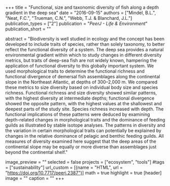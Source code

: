 +++
title = "Functional, size and taxonomic diversity of fish along a depth gradient in the deep sea"
date = "2016-09-15"
authors = ["Mindel, B.L.", "Neat, F.C.", "Trueman, C.N.", "Webb, T.J. & Blanchard, J.L."]
publication_types = ["2"]
publication = "_PeerJ - Life & Environment_"
publication_short = ""

abstract = "Biodiversity is well studied in ecology and the concept has been developed to include traits of species, rather than solely taxonomy, to better reflect the functional diversity of a system. The deep sea provides a natural environmental gradient within which to study changes in different diversity metrics, but traits of deep-sea fish are not widely known, hampering the application of functional diversity to this globally important system. We used morphological traits to determine the functional richness and functional divergence of demersal fish assemblages along the continental slope in the Northeast Atlantic, at depths of 300–2,000 m. We compared these metrics to size diversity based on individual body size and species richness. Functional richness and size diversity showed similar patterns, with the highest diversity at intermediate depths; functional divergence showed the opposite pattern, with the highest values at the shallowest and deepest parts of the study site. Species richness increased with depth. The functional implications of these patterns were deduced by examining depth-related changes in morphological traits and the dominance of feeding guilds as illustrated by stable isotope analyses. The patterns in diversity and the variation in certain morphological traits can potentially be explained by changes in the relative dominance of pelagic and benthic feeding guilds. All measures of diversity examined here suggest that the deep areas of the continental slope may be equally or more diverse than assemblages just beyond the continental shelf."

image_preview = ""
selected = false
projects = ["ecosystem", "tools"]
#tags = ["sustainability"]
url_custom = [{name = "HTML", url = "https://doi.org/10.7717/peerj.2387"}]
math = true
highlight = true
[header]
image = ""
caption = ""
+++



